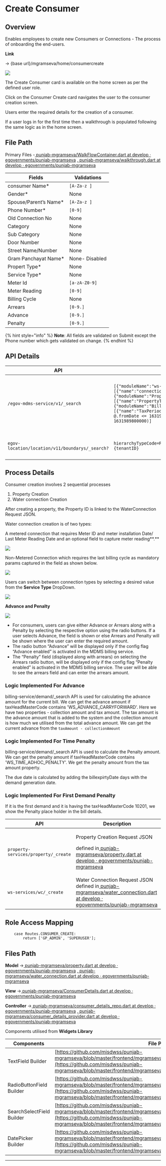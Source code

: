 # Create Consumer

## Overview

Enables employees to create new Consumers or Connections - The process of onboarding the end-users.

**Link**

→ {base url}/mgramseva/home/consumercreate

![](<../../../../../.gitbook/assets/image (31).png>)

The Create Consumer card is available on the home screen as per the defined user role.

Click on the Consumer Create card navigates the user to the consumer creation screen.

Users enter the required details for the creation of a consumer.

If a user logs in for the first time then a walkthrough is populated following the same logic as in the home screen.

## File Path

Primary Files -[ <img src="https://github.com/fluidicon.png" alt="" data-size="line">punjab-mgramseva/WalkFlowContainer.dart at develop · egovernments/punjab-mgramseva](https://github.com/egovernments/punjab-mgramseva/blob/develop/frontend/mgramseva/lib/screeens/ConsumerDetails/ConsumerDetailsWalkThrough/WalkFlowContainer.dart) ,[ <img src="https://github.com/fluidicon.png" alt="" data-size="line">punjab-mgramseva/walkthrough.dart at develop · egovernments/punjab-mgramseva](https://github.com/egovernments/punjab-mgramseva/blob/develop/frontend/mgramseva/lib/screeens/ConsumerDetails/ConsumerDetailsWalkThrough/walkthrough.dart)

| **Fields**             | **Validations** |
| ---------------------- | --------------- |
| consumer Name\*        | `[A-Za-z ]`     |
| Gender\*               | None            |
| Spouse/Parent’s Name\* | `[A-Za-z ]`     |
| Phone Number\*         | `[0-9]`         |
| Old Connection No      | None            |
| Category               | None            |
| Sub Category           | None            |
| Door Number            | None            |
| Street Name/Number     | None            |
| Gram Panchayat Name\*  | None- Disabled  |
| Propert Type\*         | None            |
| Service Type\*         | None            |
| Meter Id               | `[a-zA-Z0-9]`   |
| Meter Reading          | `[0-9]`         |
| Billing Cycle          | None            |
| Arrears                | `[0-9.]`        |
| Advance                | `[0-9.]`        |
| Penalty                | `[0-9.]`        |

{% hint style="info" %}
**Note**: All fields are validated on Submit except the Phone number which gets validated on change.
{% endhint %}

## **API Details**

| API                                             | Params                                                                                                                                                                                                                                                                                                                    | Description                                                                         |
| ----------------------------------------------- | ------------------------------------------------------------------------------------------------------------------------------------------------------------------------------------------------------------------------------------------------------------------------------------------------------------------------- | ----------------------------------------------------------------------------------- |
| `/egov-mdms-service/v1/_search`                 | `[{"moduleName":"ws-services-masters","masterDetails":[{"name":"connectionType"}]},{"moduleName":"PropertyTax","masterDetails":[{"name":"PropertyType"}]},{"moduleName":"BillingService","masterDetails":[{"name":"TaxPeriod","filter":"[?(@.service=='WS' && @.fromDate <= 1631989800000 && @.toDate >= 1631989800000)]` | To get the Property Type and service Type and billing cycle values for the Dropdown |
| `egov-location/location/v11/boundarys/_search?` | `hierarchyTypeCode=REVENUE&boundaryType=Locality&tenantId={tenantID}`                                                                                                                                                                                                                                                     | To get the values for Locality DropDow                                              |

## Process Details

Consumer creation involves 2 sequential processes

1. Property Creation
2. Water connection Creation

After creating a property, the Property ID is linked to the WaterConnection Request JSON.

Water connection creation is of two types:

A metered connection that requires Meter ID and meter installation Date/ Last Meter Reading Date and an optional field to capture meter reading**.**

****![](<../../../../../.gitbook/assets/image (65).png>)****

Non-Metered Connection which requires the last billing cycle as mandatory params captured in the field as shown below.

![](<../../../../../.gitbook/assets/image (22).png>)

Users can switch between connection types by selecting a desired value from the **Service Type** DropDown.

![](<../../../../../.gitbook/assets/image (24).png>)



**Advance and Penalty**

![](<../../../../../.gitbook/assets/image (17).png>)

* For consumers, users can give either Advance or Arrears along with a Penalty by selecting the respective option using the radio buttons. If a user selects Advance, the field is shown or else Arrears and Penalty will be shown where the user can enter the required amount.
* The radio button “Advance” will be displayed only if the config flag “Advance enabled” is activated in the MDMS billing service.
* The “Penalty” field (displayed along with arrears) on selecting the Arrears radio button, will be displayed only if the config flag “Penalty enabled” is activated in the MDMS billing service. The user will be able to see the arrears field and can enter the arrears amount.

### **Logic Implemented For Advance**

billing-service/demand/\_search API is used for calculating the advance amount for the current bill. We can get the advance amount if taxHeadMasterCode contains 'WS\_ADVANCE\_CARRYFORWARD'. Here we have two properties - collection amount and tax amount. The tax amount is the advance amount that is added to the system and the collection amount is how much we utilised from the total advance amount. We can get the current advance from the `taxAmount - collectionAmount`

### **Logic Implemented For Time Penalty**

billing-service/demand/\_search API is used to calculate the Penalty amount. We can get the penalty amount if taxHeadMasterCode contains 'WS\_TIME\_ADHOC\_PENALTY'. We get the penalty amount from the tax amount property.

The due date is calculated by adding the billexpirtyDate days with the demand generation date.

### **Logic Implemented For First Demand Penalty**

If it is the first demand and it is having the taxHeadMasterCode 10201, we show the Penalty place holder in the bill details.

| API                                  | Description                                                                                                                                                                                                                                                                                                                            |
| ------------------------------------ | -------------------------------------------------------------------------------------------------------------------------------------------------------------------------------------------------------------------------------------------------------------------------------------------------------------------------------------- |
| `property-services/property/_create` | <p>Property Creation Request JSON</p><p>defined in<a href="https://github.com/egovernments/punjab-mgramseva/blob/develop/frontend/mgramseva/lib/model/connection/property.dart"> <img src="https://github.com/fluidicon.png" alt="" data-size="line">punjab-mgramseva/property.dart at develop · egovernments/punjab-mgramseva</a></p> |
| `ws-services/wc/_create`             | Water Connection Request JSON defined in[ <img src="https://github.com/fluidicon.png" alt="" data-size="line">punjab-mgramseva/water\_connection.dart at develop · egovernments/punjab-mgramseva](https://github.com/egovernments/punjab-mgramseva/blob/develop/frontend/mgramseva/lib/model/connection/water\_connection.dart)        |

## **Role Access Mapping**

```
    case Routes.CONSUMER_CREATE:
        return ['GP_ADMIN', 'SUPERUSER'];
```

## **Files Path**

**Model** →[ <img src="https://github.com/fluidicon.png" alt="" data-size="line">punjab-mgramseva/property.dart at develop · egovernments/punjab-mgramseva](https://github.com/egovernments/punjab-mgramseva/blob/develop/frontend/mgramseva/lib/model/connection/property.dart) ,[ <img src="https://github.com/fluidicon.png" alt="" data-size="line">punjab-mgramseva/water\_connection.dart at develop · egovernments/punjab-mgramseva](https://github.com/egovernments/punjab-mgramseva/blob/develop/frontend/mgramseva/lib/model/connection/water\_connection.dart)

**View** →[ <img src="https://github.com/fluidicon.png" alt="" data-size="line">punjab-mgramseva/ConsumerDetails.dart at develop · egovernments/punjab-mgramseva](https://github.com/egovernments/punjab-mgramseva/blob/develop/frontend/mgramseva/lib/screeens/ConsumerDetails/ConsumerDetails.dart)

**Controller** →[ <img src="https://github.com/fluidicon.png" alt="" data-size="line">punjab-mgramseva/consumer\_details\_repo.dart at develop · egovernments/punjab-mgramseva](https://github.com/egovernments/punjab-mgramseva/blob/develop/frontend/mgramseva/lib/repository/consumer\_details\_repo.dart) ,[ <img src="https://github.com/fluidicon.png" alt="" data-size="line">punjab-mgramseva/consumer\_details\_provider.dart at develop · egovernments/punjab-mgramseva](https://github.com/egovernments/punjab-mgramseva/blob/develop/frontend/mgramseva/lib/providers/consumer\_details\_provider.dart)

Components utilised from **Widgets Library**

| **Components**            | **File Path**                                                                                                                                                                                                                                |
| ------------------------- | -------------------------------------------------------------------------------------------------------------------------------------------------------------------------------------------------------------------------------------------- |
| TextField Builder         | [https://github.com/misdwss/punjab-mgramseva/blob/master/frontend/mgramseva/lib/widgets/TextFieldBuilder.dart](https://github.com/misdwss/punjab-mgramseva/blob/master/frontend/mgramseva/lib/widgets/TextFieldBuilder.dart)                 |
| RadioButtonField Builder  | [https://github.com/misdwss/punjab-mgramseva/blob/master/frontend/mgramseva/lib/widgets/RadioButtonFieldBuilder.dart](https://github.com/misdwss/punjab-mgramseva/blob/master/frontend/mgramseva/lib/widgets/RadioButtonFieldBuilder.dart)   |
| SearchSelectField Builder | [https://github.com/misdwss/punjab-mgramseva/blob/master/frontend/mgramseva/lib/widgets/SearchSelectFieldBuilder.dart](https://github.com/misdwss/punjab-mgramseva/blob/master/frontend/mgramseva/lib/widgets/SearchSelectFieldBuilder.dart) |
| DatePicker Builder        | [https://github.com/misdwss/punjab-mgramseva/blob/master/frontend/mgramseva/lib/widgets/DatePickerFieldBuilder.dart](https://github.com/misdwss/punjab-mgramseva/blob/master/frontend/mgramseva/lib/widgets/DatePickerFieldBuilder.dart)     |

****
